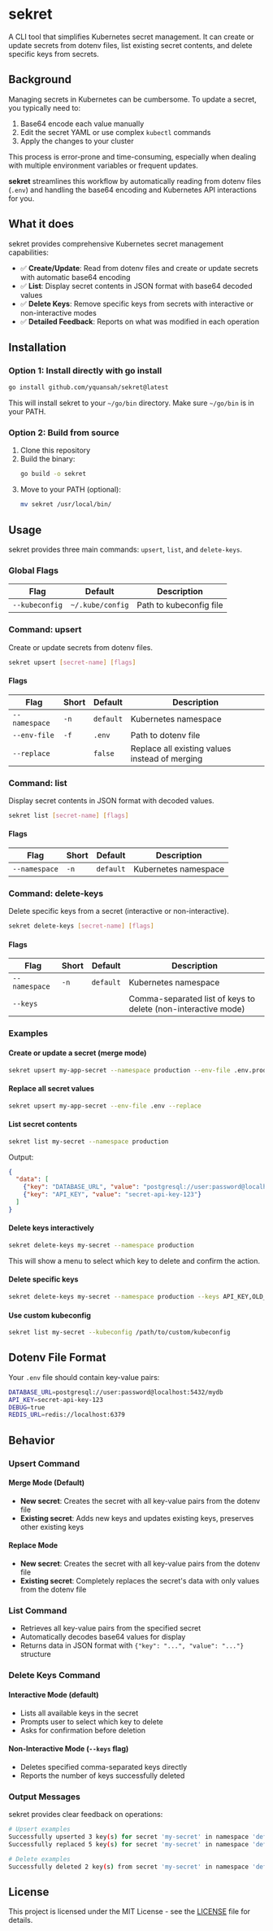 # sekret

A CLI tool that simplifies Kubernetes secret management. It can create or update secrets from dotenv files, list existing secret contents, and delete specific keys from secrets.

## Background

Managing secrets in Kubernetes can be cumbersome. To update a secret, you typically need to:

1. Base64 encode each value manually
2. Edit the secret YAML or use complex `kubectl` commands
3. Apply the changes to your cluster

This process is error-prone and time-consuming, especially when dealing with multiple environment variables or frequent updates.

**sekret** streamlines this workflow by automatically reading from dotenv files (`.env`) and handling the base64 encoding and Kubernetes API interactions for you.

## What it does

sekret provides comprehensive Kubernetes secret management capabilities:

- ✅ **Create/Update**: Read from dotenv files and create or update secrets with automatic base64 encoding
- ✅ **List**: Display secret contents in JSON format with base64 decoded values
- ✅ **Delete Keys**: Remove specific keys from secrets with interactive or non-interactive modes
- ✅ **Detailed Feedback**: Reports on what was modified in each operation

## Installation

### Option 1: Install directly with go install

```bash
go install github.com/yquansah/sekret@latest
```

This will install sekret to your `~/go/bin` directory. Make sure `~/go/bin` is in your PATH.

### Option 2: Build from source

1. Clone this repository
2. Build the binary:
   ```bash
   go build -o sekret
   ```
3. Move to your PATH (optional):
   ```bash
   mv sekret /usr/local/bin/
   ```

## Usage

sekret provides three main commands: `upsert`, `list`, and `delete-keys`.

### Global Flags

| Flag | Default | Description |
|------|---------|-------------|
| `--kubeconfig` | `~/.kube/config` | Path to kubeconfig file |

### Command: upsert

Create or update secrets from dotenv files.

```bash
sekret upsert [secret-name] [flags]
```

#### Flags
| Flag | Short | Default | Description |
|------|-------|---------|-------------|
| `--namespace` | `-n` | `default` | Kubernetes namespace |
| `--env-file` | `-f` | `.env` | Path to dotenv file |
| `--replace` | | `false` | Replace all existing values instead of merging |

### Command: list

Display secret contents in JSON format with decoded values.

```bash
sekret list [secret-name] [flags]
```

#### Flags
| Flag | Short | Default | Description |
|------|-------|---------|-------------|
| `--namespace` | `-n` | `default` | Kubernetes namespace |

### Command: delete-keys

Delete specific keys from a secret (interactive or non-interactive).

```bash
sekret delete-keys [secret-name] [flags]
```

#### Flags
| Flag | Short | Default | Description |
|------|-------|---------|-------------|
| `--namespace` | `-n` | `default` | Kubernetes namespace |
| `--keys` | | | Comma-separated list of keys to delete (non-interactive mode) |

### Examples

#### Create or update a secret (merge mode)
```bash
sekret upsert my-app-secret --namespace production --env-file .env.prod
```

#### Replace all secret values
```bash
sekret upsert my-app-secret --env-file .env --replace
```

#### List secret contents
```bash
sekret list my-secret --namespace production
```

Output:
```json
{
  "data": [
    {"key": "DATABASE_URL", "value": "postgresql://user:password@localhost:5432/mydb"},
    {"key": "API_KEY", "value": "secret-api-key-123"}
  ]
}
```

#### Delete keys interactively
```bash
sekret delete-keys my-secret --namespace production
```

This will show a menu to select which key to delete and confirm the action.

#### Delete specific keys
```bash
sekret delete-keys my-secret --namespace production --keys API_KEY,OLD_TOKEN
```

#### Use custom kubeconfig
```bash
sekret list my-secret --kubeconfig /path/to/custom/kubeconfig
```

## Dotenv File Format

Your `.env` file should contain key-value pairs:

```bash
DATABASE_URL=postgresql://user:password@localhost:5432/mydb
API_KEY=secret-api-key-123
DEBUG=true
REDIS_URL=redis://localhost:6379
```

## Behavior

### Upsert Command

#### Merge Mode (Default)
- **New secret**: Creates the secret with all key-value pairs from the dotenv file
- **Existing secret**: Adds new keys and updates existing keys, preserves other existing keys

#### Replace Mode
- **New secret**: Creates the secret with all key-value pairs from the dotenv file  
- **Existing secret**: Completely replaces the secret's data with only values from the dotenv file

### List Command

- Retrieves all key-value pairs from the specified secret
- Automatically decodes base64 values for display
- Returns data in JSON format with `{"key": "...", "value": "..."}` structure

### Delete Keys Command

#### Interactive Mode (default)
- Lists all available keys in the secret
- Prompts user to select which key to delete
- Asks for confirmation before deletion

#### Non-Interactive Mode (`--keys` flag)
- Deletes specified comma-separated keys directly
- Reports the number of keys successfully deleted

### Output Messages

sekret provides clear feedback on operations:

```bash
# Upsert examples
Successfully upserted 3 key(s) for secret 'my-secret' in namespace 'default'
Successfully replaced 5 key(s) for secret 'my-secret' in namespace 'default'

# Delete examples  
Successfully deleted 2 key(s) from secret 'my-secret' in namespace 'default'
```

## License

This project is licensed under the MIT License - see the [LICENSE](LICENSE) file for details.